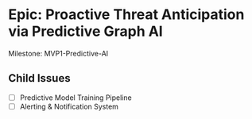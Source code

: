 # Epic: Proactive Threat Anticipation via Predictive Graph AI

Milestone: MVP1-Predictive-AI

## Child Issues

- [ ] Predictive Model Training Pipeline
- [ ] Alerting & Notification System
